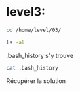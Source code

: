 # level3: 
```sh
cd /home/level/03/

```
```sh
ls -al
```
.bash_history s'y trouve
```sh
cat .bash_history
```
Récupérer la solution 
